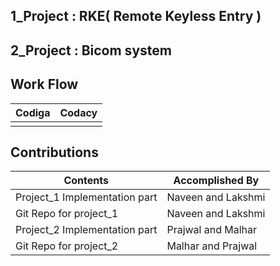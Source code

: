 ## 1_Project  : RKE( Remote Keyless Entry )

## 2_Project  : Bicom system 


## Work Flow

|       Codiga     |          Codacy             |
|-------------------------------|:------------------------------------------|
|                  |            |                 |                         |                                                  

## Contributions
| Contents | Accomplished By |
|---|---|
| Project_1 Implementation part | Naveen and Lakshmi |
| Git Repo for project_1| Naveen and Lakshmi |
| Project_2 Implementation part |Prajwal and Malhar |
| Git Repo for project_2| Malhar and Prajwal |

